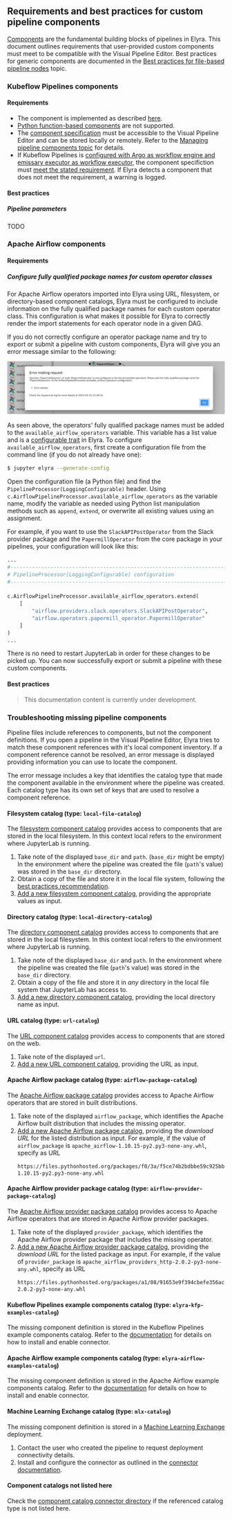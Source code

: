 <!--
{% comment %}
Copyright 2018-2022 Elyra Authors

Licensed under the Apache License, Version 2.0 (the "License");
you may not use this file except in compliance with the License.
You may obtain a copy of the License at

http://www.apache.org/licenses/LICENSE-2.0

Unless required by applicable law or agreed to in writing, software
distributed under the License is distributed on an "AS IS" BASIS,
WITHOUT WARRANTIES OR CONDITIONS OF ANY KIND, either express or implied.
See the License for the specific language governing permissions and
limitations under the License.
{% endcomment %}
-->
## Requirements and best practices for custom pipeline components

[Components](pipeline-components.md) are the fundamental building blocks of pipelines in Elyra. This document outlines requirements that user-provided custom components must meet to be compatible with the Visual Pipeline Editor. Best practices for generic components are documented in the [Best practices for file-based pipeline nodes](best-practices-file-based-nodes.md) topic.

### Kubeflow Pipelines components

#### Requirements

- The component is implemented as described [here](https://www.kubeflow.org/docs/components/pipelines/sdk/component-development/).
- [Python function-based components](https://www.kubeflow.org/docs/components/pipelines/sdk/python-function-components/) are not supported.
- The [component specification](https://www.kubeflow.org/docs/components/pipelines/sdk/v2/component-development/#creating-a-component-specification) must be accessible to the Visual Pipeline Editor and can be stored locally or remotely. Refer to the 
[Managing pipeline components topic](pipeline-components.html#managing-pipeline-components) for details.
- If Kubeflow Pipelines is [configured with Argo as workflow engine and emissary executor as workflow executor](https://www.kubeflow.org/docs/components/pipelines/installation/choose-executor/#emissary-executor), the component specifiction must [meet the stated requirement](https://www.kubeflow.org/docs/components/pipelines/installation/choose-executor/#migrate-pipeline-components-to-run-on-emissary-executor). If Elyra detects a component that does not meet the requirement, a warning is logged.

#### Best practices

##### Pipeline parameters

TODO

### Apache Airflow components

#### Requirements

##### Configure fully qualified package names for custom operator classes

For Apache Airflow operators imported into Elyra using URL, filesystem, or directory-based component catalogs, Elyra 
must be configured to include information on the fully qualified package names for each custom operator class. This 
configuration is what makes it possible for Elyra to correctly render the import statements for each operator node 
in a given DAG.

If you do not correctly configure an operator package name and try to export or submit a pipeline with custom 
components, Elyra will give you an error message similar to the following:

![Error message requiring configuration](../images/user_guide/best-practices-custom-pipeline-components/config-error-message.png)

As seen above, the operators' fully qualified package names must be added to the `available_airflow_operators` 
variable. This variable has a list value and is a 
[configurable trait](https://traitlets.readthedocs.io/en/stable/config.html) 
in Elyra. To configure `available_airflow_operators`, first create a configuration file from the command line (if 
you do not already have one):

```bash
$ jupyter elyra --generate-config
```

Open the configuration file (a Python file) and find the `PipelineProcessor(LoggingConfigurable)` header. Using 
`c.AirflowPipelineProcessor.available_airflow_operators` as the variable name, modify the variable as needed 
using Python list manipulation methods such as `append`, `extend`, or overwrite all existing values using an 
assignment.

For example, if you want to use the `SlackAPIPostOperator` from the Slack provider package and the `PapermillOperator` 
from the core package in your pipelines, your configuration will look like this:

```python
...
#------------------------------------------------------------------------------
# PipelineProcessor(LoggingConfigurable) configuration
#------------------------------------------------------------------------------

c.AirflowPipelineProcessor.available_airflow_operators.extend(
    [
        "airflow.providers.slack.operators.SlackAPIPostOperator",
        "airflow.operators.papermill_operator.PapermillOperator"
    ]
)
...
```

There is no need to restart JupyterLab in order for these changes to be picked up. You can now successfully 
export or submit a pipeline with these custom components. 

#### Best practices

> This documentation content is currently under development.


### Troubleshooting missing pipeline components

Pipeline files include references to components, but not the component definitions. If you open a pipeline in the Visual Pipeline Editor, Elyra tries to match these component references with it's local component inventory. If a component reference cannot be resolved, an error message is displayed providing information you can use to locate the component.

The error message includes a key that identifies the catalog type that made the component available in the environment where the pipeline was created. Each catalog type has its own set of keys that are used to resolve a component reference. 

#### Filesystem catalog (type: `local-file-catalog`)

The [filesystem component catalog](pipeline-components.html#filesystem-component-catalog) provides access to components that are stored in the local filesystem. In this context local refers to the environment where JupyterLab is running.

1. Take note of the displayed `base_dir` and `path`. (`base_dir` might be empty)
In the environment where the pipeline was created the file (`path`'s value) was stored in the `base_dir` directory.
1. Obtain a copy of the file and store it in the local file system, following the [best practices recommendation](pipeline-components.html#filesystem-component-catalog).
1. [Add a new filesystem component catalog](pipeline-components.html#adding-a-component-catalog), providing the appropriate values as input.

#### Directory catalog (type: `local-directory-catalog`)

The [directory component catalog](pipeline-components.html#directory-component-catalog) provides access to components that are stored in the local filesystem. In this context local refers to the environment where JupyterLab is running.

1. Take note of the displayed `base_dir` and `path`. In the environment where the pipeline was created the file (`path`'s value) was stored in the `base_dir` directory.
1. Obtain a copy of the file and store it in _any_ directory in the local file system that JupyterLab has access to. 
1. [Add a new directory component catalog](pipeline-components.html#adding-a-component-catalog), providing the local directory name as input.

#### URL catalog (type: `url-catalog`)

The [URL component catalog](pipeline-components.html#pipeline-components.html#url-component-catalog) provides access to components that are stored on the web.

1. Take note of the displayed `url`.
1. [Add a new URL component catalog](pipeline-components.html#adding-a-component-catalog), providing the URL as input.

#### Apache Airflow package catalog (type: `airflow-package-catalog`)

The [Apache Airflow package catalog](pipeline-components.html#apache-airflow-package-catalog) provides access to Apache Airflow operators that are stored in built distributions. 

1. Take note of the displayed `airflow_package`, which identifies the Apache Airflow built distribution that includes the missing operator.
1. [Add a new Apache Airflow package catalog](pipeline-components.html#adding-a-component-catalog), providing the _download URL_ for the listed distribution as input. For example, if the value of `airflow_package` is `apache_airflow-1.10.15-py2.py3-none-any.whl`, specify as URL
   ```
   https://files.pythonhosted.org/packages/f0/3a/f5ce74b2bdbbe59c925bb3398ec0781b66a64b8a23e2f6adc7ab9f1005d9/apache_airflow-1.10.15-py2.py3-none-any.whl
   ```

#### Apache Airflow provider package catalog (type: `airflow-provider-package-catalog`)

The [Apache Airflow provider package catalog](pipeline-components.html#apache-airflow-provider-package-catalog) provides access to Apache Airflow operators that are stored in Apache Airflow provider packages.

1. Take note of the displayed `provider_package`, which identifies the Apache Airflow provider package that includes the missing operator.
1. [Add a new Apache Airflow provider package catalog](pipeline-components.html#adding-a-component-catalog), providing the _download URL_ for the listed package as input. For example, if the value of `provider_package` is `apache_airflow_providers_http-2.0.2-py3-none-any.whl`, specify as URL
   ```
   https://files.pythonhosted.org/packages/a1/08/91653e9f394cbefe356ac07db809be7e69cc89b094379ad91d6cef3d2bc9/apache_airflow_providers_http-2.0.2-py3-none-any.whl
   ```

#### Kubeflow Pipelines example components catalog (type: `elyra-kfp-examples-catalog`)

The missing component definition is stored in the Kubeflow Pipelines example components catalog. Refer to the [documentation](https://github.com/elyra-ai/examples/tree/main/component-catalog-connectors/kfp-example-components-connector) for details on how to install and enable connector.

#### Apache Airflow example components catalog (type: `elyra-airflow-examples-catalog`)

The missing component definition is stored in the Apache Airflow example components catalog. Refer to the [documentation](https://github.com/elyra-ai/examples/tree/main/component-catalog-connectors/airflow-example-components-connector) for details on how to install and enable connector.

#### Machine Learning Exchange catalog (type: `mlx-catalog`)

The missing component definition is stored in a [Machine Learning Exchange](https://github.com/machine-learning-exchange) deployment. 

1. Contact the user who created the pipeline to request deployment connectivity details.
1. Install and configure the connector as outlined in the [connector documentation](https://github.com/elyra-ai/examples/tree/main/component-catalog-connectors/mlx-connector).

#### Component catalogs not listed here

Check the [component catalog connector directory](https://github.com/elyra-ai/examples/blob/main/component-catalog-connectors/connector-directory.md) if the referenced catalog type is not listed here.